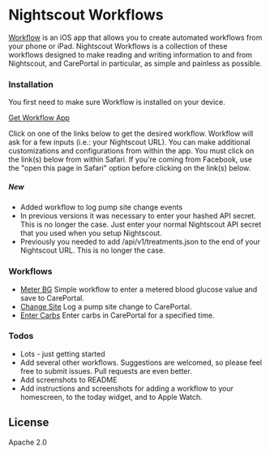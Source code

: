 # Nightscout Workflows

[Workflow] is an iOS app that allows you to create automated workflows from your phone or iPad. Nightscout Workflows is a collection of these workflows designed to make reading and writing information to and from Nightscout, and CarePortal in particular, as simple and painless as possible.

### Installation
You first need to make sure Workflow is installed on your device. 

[Get Workflow App]

Click on one of the links below to get the desired workflow. Workflow will ask for a few inputs (i.e.: your Nightscout URL). You can make additional customizations and configurations from within the app. You must click on the link(s) below from within Safari. If you're coming from Facebook, use the "open this page in Safari" option before clicking on the link(s) below. 

##### New
 - Added workflow to log pump site change events
 - In previous versions it was necessary to enter your hashed API secret. This is no longer the case. Just enter your normal Nightscout API secret that you used when you setup Nightscout.
 - Previously you needed to add /api/v1/treatments.json to the end of your Nightscout URL. This is no longer the case.

### Workflows
 - [Meter BG] Simple workflow to enter a metered blood glucose value and save to CarePortal.
 - [Change Site] Log a pump site change to CarePortal.
 - [Enter Carbs] Enter carbs in CarePortal for a specified time.


### Todos

 - Lots - just getting started
 - Add several other workflows. Suggestions are welcomed, so please feel free to submit issues. Pull requests are even better.
 - Add screenshots to README
 - Add instructions and screenshots for adding a workflow to your homescreen, to the today widget, and to Apple Watch. 


License
----
Apache 2.0

[Workflow]: http://workflow.is/
[Get Workflow App]: http://workflow.is/download
[OpenAPS Documentation]: http://openaps.readthedocs.io/en/latest/docs/Customize-Iterate/ifttt-integration.html#ifttt-setup-for-phones
[Meter BG]: https://github.com/ella7/nightscout-workflows/raw/master/workflows/Meter%20BG.wflow
[Change Site]: https://github.com/ella7/nightscout-workflows/raw/master/workflows/Change%20Site.wflow
[Enter Carbs]: https://github.com/ella7/nightscout-workflows/raw/master/workflows/Enter%20Carbs.wflow